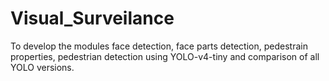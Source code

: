 # Visual_Surveilance
To develop the modules face detection, face parts detection, pedestrain properties, pedestrian detection using YOLO-v4-tiny and comparison of all YOLO versions.
